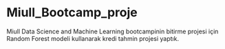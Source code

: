 # Miull_Bootcamp_proje
Miull Data Science and Machine Learning bootcampinin bitirme projesi için Random Forest modeli kullanarak kredi tahmin projesi yaptık.  
